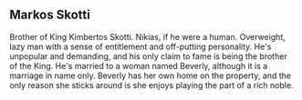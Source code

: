 ## Markos Skotti

Brother of King Kimbertos Skotti.  Nikias, if he were a human.  Overweight, lazy man with a sense of entitlement and off-putting personality.  He's unpopular and demanding, and his only claim to fame is being the brother of the King.  He's married to a woman named Beverly, although it is a marriage in name only.  Beverly has her own home on the property, and the only reason she sticks around is she enjoys playing the part of a rich noble.
